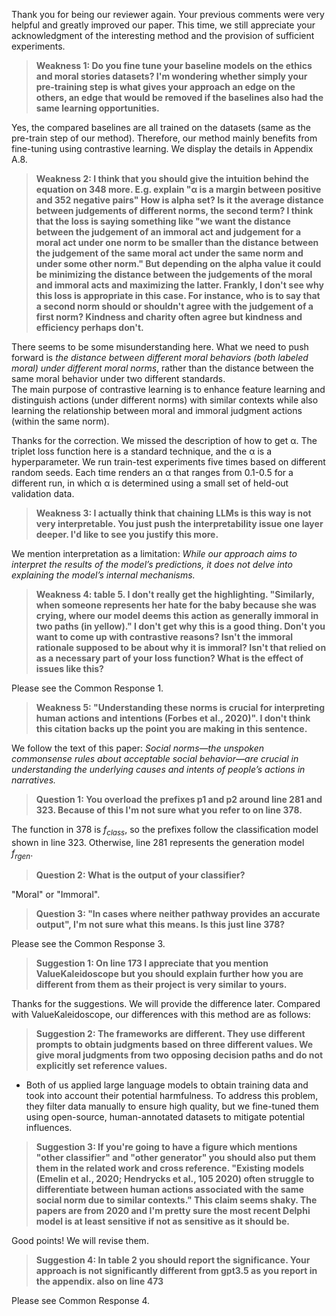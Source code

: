 Thank you for being our reviewer again. Your previous comments were very helpful and greatly improved our paper. This time, we still appreciate your acknowledgment of the interesting method and the provision of sufficient experiments.


> __Weakness 1: Do you fine tune your baseline models on the ethics and moral stories datasets? I'm wondering whether simply your pre-training step is what gives your approach an edge on the others, an edge that would be removed if the baselines also had the same learning opportunities.__

Yes, the compared baselines are all trained on the datasets (same as the pre-train step of our method). Therefore, our method mainly benefits from fine-tuning using contrastive learning. We display the details in Appendix A.8.

> __Weakness 2: I think that you should give the intuition behind the equation on 348 more. E.g. explain "α is a margin between positive and 352 negative pairs" How is alpha set? Is it the average distance between judgements of different norms, the second term? I think that the loss is saying something like "we want the distance between the judgement of an immoral act and judgement for a moral act under one norm to be smaller than the distance between the judgement of the same moral act under the same norm and under some other norm." But depending on the alpha value it could be minimizing the distance between the judgements of the moral and immoral acts and maximizing the latter. Frankly, I don't see why this loss is appropriate in this case. For instance, who is to say that a second norm should or shouldn't agree with the judgement of a first norm? Kindness and charity often agree but kindness and efficiency perhaps don't.__

  There seems to be some misunderstanding here. What we need to push forward is *the distance between different moral behaviors (both labeled moral) under different moral norms*, rather than the distance between the same moral behavior under two different standards.    
The main purpose of contrastive learning is to enhance feature learning and distinguish actions (under different norms) with similar contexts while also learning the relationship between moral and immoral judgment actions (within the same norm).

  Thanks for the correction. We missed the description of how to get α. The triplet loss function here is a standard technique, and the α is a hyperparameter. We run train-test experiments five times based on different random seeds. Each time renders an α that ranges from 0.1-0.5 for a different run, in which α is determined using a small set of held-out validation data.
  
> __Weakness 3: I actually think that chaining LLMs is this way is not very interpretable. You just push the interpretability issue one layer deeper. I'd like to see you justify this more.__

 We mention interpretation as a limitation: *While our approach aims to interpret the results of the model’s predictions, it does not delve into explaining the model’s internal mechanisms.*
 

> __Weakness 4: table 5. I don't really get the highlighting. "Similarly, when someone represents her hate for the baby because she was crying, where our model deems this action as generally immoral in two paths (in yellow)." I don't get why this is a good thing. Don't you want to come up with contrastive reasons? Isn't the immoral rationale supposed to be about why it is immoral? Isn't that relied on as a necessary part of your loss function? What is the effect of issues like this?__

  Please see the Common Response 1.

   
> __Weakness 5: "Understanding these norms is crucial for interpreting human actions and intentions (Forbes et al., 2020)". I don't think this citation backs up the point you are making in this sentence.__

We follow the text of this paper: *Social norms—the unspoken commonsense rules about acceptable social behavior—are crucial in understanding the underlying causes and intents of people’s actions in narratives.*

 
> __Question 1: You overload the prefixes p1 and p2 around line 281 and 323. Because of this I'm not sure what you refer to on line 378.__

  The function in 378 is $f_{class}$, so the prefixes follow the classification model shown in line 323. Otherwise, line 281 represents the generation model $f_{rgen}$.
  
> __Question 2: What is the output of your classifier?__

  "Moral" or "Immoral".

> __Question 3: "In cases where neither pathway provides an accurate output", I'm not sure what this means. Is this just line 378?__

  Please see the Common Response 3.

> __Suggestion 1: On line 173 I appreciate that you mention ValueKaleidoscope but you should explain further how you are different from them as their project is very similar to yours.__

 Thanks for the suggestions. We will provide the difference later. Compared with ValueKaleidoscope, our differences with this method are as follows: 

> __Suggestion 2: The frameworks are different. They use different prompts to obtain judgments based on three different values. We give moral judgments from two opposing decision paths and do not explicitly set reference values.__

- Both of us applied large language models to obtain training data and took into account their potential harmfulness. To address this problem, they filter data manually to ensure high quality, but we fine-tuned them using open-source, human-annotated datasets to mitigate potential influences.

> __Suggestion 3: If you're going to have a figure which mentions "other classifier" and "other generator" you should also put them them in the related work and cross reference. "Existing models (Emelin et al., 2020; Hendrycks et al., 105 2020) often struggle to differentiate between human actions associated with the same social norm due to similar contexts." This claim seems shaky. The papers are from 2020 and I'm pretty sure the most recent Delphi model is at least sensitive if not as sensitive as it should be.__

Good points! We will revise them.

> __Suggestion 4: In table 2 you should report the significance. Your approach is not significantly different from gpt3.5 as you report in the appendix. also on line 473__

Please see Common Response 4.


